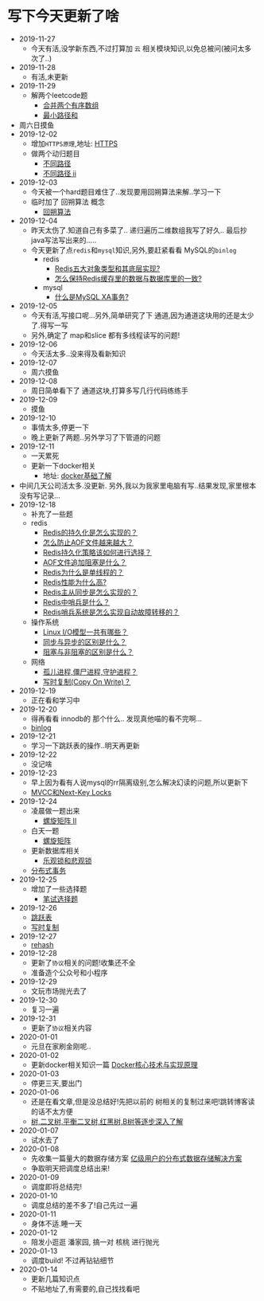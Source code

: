 # 写下今天更新了啥

- 2019-11-27
  - 今天有活,没学新东西,不过打算加 `云` 相关模块知识,以免总被问(被问太多次了..)
- 2019-11-28
  - 有活,未更新
- 2019-11-29
  - 解两个leetcode题
    - [合并两个有序数组](http://interview.wzcu.com/Leetcode/code/merge_sorted_array/)
    - [最小路径和](http://interview.wzcu.com/Leetcode/code/minimum_path_sum/)  
- 周六日摸鱼
- 2019-12-02
  - 增加`HTTPS原理`,地址: [HTTPS](http://interview.wzcu.com/%E7%BD%91%E7%BB%9C/HTTPS%E5%8E%9F%E7%90%86.html)
  - 做两个动归题目
     - [不同路径](http://interview.wzcu.com/Leetcode/code/unique_paths/)
     - [不同路径 ii](http://interview.wzcu.com/Leetcode/code/unique_paths_ii/)    
- 2019-12-03
  - 今天被一个hard题目难住了..发现要用回朔算法来解..学习一下
  - 临时加了 回朔算法 概念
    - [回朔算法](http://interview.wzcu.com/%E7%AE%97%E6%B3%95/%E5%9B%9E%E6%9C%94%E7%AE%97%E6%B3%95.html)
- 2019-12-04
  - 昨天太伤了.知道自己有多菜了.. 递归遍历二维数组我写了好久.. 最后抄java写法写出来的.....
  - 今天更新了点`redis`和`mysql`知识,另外,要赶紧看看 MySQL的`binlog`  
    - redis
      - [Redis五大对象类型和其底层实现?](http://interview.wzcu.com/Redis/Redis.html#redis%E4%BA%94%E5%A4%A7%E5%AF%B9%E8%B1%A1%E7%B1%BB%E5%9E%8B%E5%92%8C%E5%85%B6%E5%BA%95%E5%B1%82%E5%AE%9E%E7%8E%B0)
      - [怎么保持Redis缓存里的数据与数据库里的一致?](http://interview.wzcu.com/Redis/Redis.html#%E6%80%8E%E4%B9%88%E4%BF%9D%E6%8C%81redis%E7%BC%93%E5%AD%98%E9%87%8C%E7%9A%84%E6%95%B0%E6%8D%AE%E4%B8%8E%E6%95%B0%E6%8D%AE%E5%BA%93%E9%87%8C%E7%9A%84%E4%B8%80%E8%87%B4)
    - mysql
      - [什么是MySQL XA事务?](http://interview.wzcu.com/%E6%95%B0%E6%8D%AE%E5%BA%93/MySQL.html#%E4%BB%80%E4%B9%88%E6%98%AFmysql-xa%E4%BA%8B%E5%8A%A1)
- 2019-12-05
  - 今天有活,写接口呢...另外,简单研究了下 通道,因为通道这块用的还是太少了.得写一写
  - 另外,确定了 map和slice 都有多线程读写的问题!     
- 2019-12-06
  - 今天活太多..没来得及看新知识    
- 2019-12-07
  - 周六摸鱼
- 2019-12-08
  - 周日简单看下了 通道这块,打算多写几行代码练练手
- 2019-12-09
  - 摸鱼
- 2019-12-10
  - 事情太多,停更一下  
  - 晚上更新了两题..另外学习了下管道的问题
- 2019-12-11
  - 一天累死
  - 更新一下docker相关
     - 地址: [docker基础了解](http://interview.wzcu.com/云/docker基础了解.html)  
- 中间几天公司活太多.没更新. 另外,我以为我家里电脑有写..结果发现,家里根本没有写记录...     
- 2019-12-18 
  - 补充了一些题
  - redis
    - [Redis的持久化是怎么实现的？](http://interview.wzcu.com/Redis/Redis.html#redis%E7%9A%84%E6%8C%81%E4%B9%85%E5%8C%96%E6%98%AF%E6%80%8E%E4%B9%88%E5%AE%9E%E7%8E%B0%E7%9A%84%EF%BC%9F)
    - [怎么防止AOF文件越来越大？](http://interview.wzcu.com/Redis/Redis.html#%E6%80%8E%E4%B9%88%E9%98%B2%E6%AD%A2aof%E6%96%87%E4%BB%B6%E8%B6%8A%E6%9D%A5%E8%B6%8A%E5%A4%A7%EF%BC%9F)
    - [ Redis持久化策略该如何进行选择？](http://interview.wzcu.com/Redis/Redis.html#redis%E6%8C%81%E4%B9%85%E5%8C%96%E7%AD%96%E7%95%A5%E8%AF%A5%E5%A6%82%E4%BD%95%E8%BF%9B%E8%A1%8C%E9%80%89%E6%8B%A9%EF%BC%9F)
    - [AOF文件追加阻塞是什么？](http://interview.wzcu.com/Redis/Redis.html#aof%E6%96%87%E4%BB%B6%E8%BF%BD%E5%8A%A0%E9%98%BB%E5%A1%9E%E6%98%AF%E4%BB%80%E4%B9%88%EF%BC%9F)
    - [Redis为什么是单线程的？](http://interview.wzcu.com/Redis/Redis.html#redis%E4%B8%BA%E4%BB%80%E4%B9%88%E6%98%AF%E5%8D%95%E7%BA%BF%E7%A8%8B%E7%9A%84%EF%BC%9F)
    - [Redis性能为什么高?](http://interview.wzcu.com/Redis/Redis.html#redis%E6%80%A7%E8%83%BD%E4%B8%BA%E4%BB%80%E4%B9%88%E9%AB%98)
    - [Redis主从同步是怎么实现的？](http://interview.wzcu.com/Redis/Redis.html#redis%E4%B8%BB%E4%BB%8E%E5%90%8C%E6%AD%A5%E6%98%AF%E6%80%8E%E4%B9%88%E5%AE%9E%E7%8E%B0%E7%9A%84%EF%BC%9F)
    - [Redis中哨兵是什么？](http://interview.wzcu.com/Redis/Redis.html#redis%E4%B8%AD%E5%93%A8%E5%85%B5%E6%98%AF%E4%BB%80%E4%B9%88%EF%BC%9F)
    - [Redis哨兵系统是怎么实现自动故障转移的？](http://interview.wzcu.com/Redis/Redis.html#redis%E5%93%A8%E5%85%B5%E7%B3%BB%E7%BB%9F%E6%98%AF%E6%80%8E%E4%B9%88%E5%AE%9E%E7%8E%B0%E8%87%AA%E5%8A%A8%E6%95%85%E9%9A%9C%E8%BD%AC%E7%A7%BB%E7%9A%84%EF%BC%9F)
  - 操作系统
    - [Linux I/O模型一共有哪些？](http://interview.wzcu.com/System/System.html#linux-io%E6%A8%A1%E5%9E%8B%E4%B8%80%E5%85%B1%E6%9C%89%E5%93%AA%E4%BA%9B%EF%BC%9F)
    - [同步与异步的区别是什么？](http://interview.wzcu.com/System/System.html#%E5%90%8C%E6%AD%A5%E4%B8%8E%E5%BC%82%E6%AD%A5%E7%9A%84%E5%8C%BA%E5%88%AB%E6%98%AF%E4%BB%80%E4%B9%88%EF%BC%9F)
    - [阻塞与非阻塞的区别是什么？](http://interview.wzcu.com/System/System.html#%E9%98%BB%E5%A1%9E%E4%B8%8E%E9%9D%9E%E9%98%BB%E5%A1%9E%E7%9A%84%E5%8C%BA%E5%88%AB%E6%98%AF%E4%BB%80%E4%B9%88%EF%BC%9F)
  - 网络
    - [孤儿进程,僵尸进程,守护进程？](http://interview.wzcu.com/%E7%BD%91%E7%BB%9C/%E7%BD%91%E7%BB%9C.html#%E5%AD%A4%E5%84%BF%E8%BF%9B%E7%A8%8B%E5%83%B5%E5%B0%B8%E8%BF%9B%E7%A8%8B%E5%AE%88%E6%8A%A4%E8%BF%9B%E7%A8%8B%EF%BC%9F)    
    - [写时复制(Copy On Write)？](http://interview.wzcu.com/%E7%BD%91%E7%BB%9C/%E7%BD%91%E7%BB%9C.html#%E5%86%99%E6%97%B6%E5%A4%8D%E5%88%B6copy-on-write%EF%BC%9F)    
- 2019-12-19
  - 正在看和学习中    
- 2019-12-20
  - 得再看看 innodb的 那个什么..  发现真他喵的看不完啊...
  - [binlog](http://interview.wzcu.com/%E6%95%B0%E6%8D%AE%E5%BA%93/binlog.html)
- 2019-12-21
  - 学习一下跳跃表的操作..明天再更新  
- 2019-12-22
  - 没记啥
- 2019-12-23
  - 早上因为看有人说mysql的rr隔离级别,怎么解决幻读的问题,所以更新下
  - [MVCC和Next-Key Locks](http://interview.wzcu.com/%E6%95%B0%E6%8D%AE%E5%BA%93/MVCC%E5%92%8CNext-Key%20Locks.html)  
- 2019-12-24
  - 凌晨做一题出来
     - [螺旋矩阵 II](http://interview.wzcu.com/Leetcode/code/spiral_matrix_ii/)
  - 白天一题
     - [螺旋矩阵](http://interview.wzcu.com/Leetcode/code/spiral_matrix/)      
  - 更新数据库相关
     - [乐观锁和悲观锁](http://interview.wzcu.com/%E6%95%B0%E6%8D%AE%E5%BA%93/%E4%B9%90%E8%A7%82%E9%94%81%E5%92%8C%E6%82%B2%E8%A7%82%E9%94%81.html)
  - [分布式事务](http://interview.wzcu.com/%E8%AE%BE%E8%AE%A1%E9%A2%98/%E5%88%86%E5%B8%83%E5%BC%8F%E4%BA%8B%E5%8A%A1.html)
- 2019-12-25
  - 增加了一些选择题 
      - [笔试选择题](http://interview.wzcu.com/Golang/%E7%AC%94%E8%AF%95%E9%80%89%E6%8B%A9%E9%A2%98.html)
- 2019-12-26
  - [跳跃表](http://interview.wzcu.com/Redis/%E8%B7%B3%E8%B7%83%E8%A1%A8.html)
  - [写时复制](http://interview.wzcu.com/System/%E5%86%99%E6%97%B6%E5%A4%8D%E5%88%B6.html)
- 2019-12-27
  - [rehash](http://interview.wzcu.com/Redis/rehash.html)
- 2019-12-28
  - 更新了`协议`相关的问题!收集还不全
  - 准备造个公众号和小程序
- 2019-12-29
  - 文玩市场抛光去了    
- 2019-12-30
  - 复习一遍
- 2019-12-31
  - 更新了`协议`相关内容  
- 2020-01-01
  - 元旦在家刷金刚呢..
- 2020-01-02
  - 更新docker相关知识一篇  [Docker核心技术与实现原理](http://interview.wzcu.com/%E4%BA%91/docker%E6%A0%B8%E5%BF%83%E6%8A%80%E6%9C%AF%E4%B8%8E%E5%AE%9E%E7%8E%B0%E5%8E%9F%E7%90%86.html)    
- 2020-01-03
  - 停更三天,要出门
- 2020-01-06
  - 还是在看文章,但是没总结好!先把以前的 树相关的复制过来吧!跳转博客读的话不太方便
  - [树,二叉树,平衡二叉树,红黑树,B树等逐步深入了解](http://interview.wzcu.com/%E6%95%B0%E6%8D%AE%E7%BB%93%E6%9E%84/%E6%A0%91,%E4%BA%8C%E5%8F%89%E6%A0%91,%E5%B9%B3%E8%A1%A1%E4%BA%8C%E5%8F%89%E6%A0%91,%E7%BA%A2%E9%BB%91%E6%A0%91,B%E6%A0%91%E7%AD%89%E9%80%90%E6%AD%A5%E6%B7%B1%E5%85%A5%E4%BA%86%E8%A7%A3.html)
- 2020-01-07
  - 试水去了
- 2020-01-08
  - 先收集一篇量大的数据存储方案  [亿级用户的分布式数据存储解决方案](http://interview.wzcu.com/%E8%AE%BE%E8%AE%A1%E9%A2%98/%E4%BA%BF%E7%BA%A7%E7%94%A8%E6%88%B7%E7%9A%84%E5%88%86%E5%B8%83%E5%BC%8F%E6%95%B0%E6%8D%AE%E5%AD%98%E5%82%A8%E8%A7%A3%E5%86%B3%E6%96%B9%E6%A1%88.html)
  - 争取明天把调度总结出来!
- 2020-01-09
  - 调度即将总结完!
- 2020-01-10 
  - 调度总结的差不多了!自己先过一遍
- 2020-01-11
  - 身体不适.睡一天
- 2020-01-12
  - 陪发小逛逛 潘家园, 搞一对 核桃 进行抛光
- 2020-01-13
  - 调度build!  不过再钻钻细节
- 2020-01-14
  - 更新几篇知识点
  - 不贴地址了,有需要的,自己找找看吧
